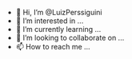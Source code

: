 - 👋 Hi, I’m @LuizPerssiguini
- 👀 I’m interested in ...
- 🌱 I’m currently learning ...
- 💞️ I’m looking to collaborate on ...
- 📫 How to reach me ...

<!---
LuizPerssiguini/LuizPerssiguini is a ✨ special ✨ repository because its `README.md` (this file) appears on your GitHub profile.
You can click the Preview link to take a look at your changes.
--->
